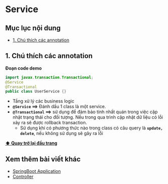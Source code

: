 # Service

## Mục lục nội dung

- [1. Chú thích các annotation](#1-chú-thích-các-annotation)

## 1. Chú thích các annotation

**Đoạn code demo**

```java
import javax.transaction.Transactional;
@Service
@Transactional
public class UserService {}
```

- Tầng xử lý các business logic
- **`@Service` ==>** Đánh dấu 1 class là một service.
- **`@Transactional` ==>** sử dụng để đảm bảo tính nhất quán trong việc cập nhật trạng thái cho đối tượng. Nếu trong qua trình cập nhật dữ liệu có lỗi xảy ra sẽ được rollback transaction.
    - Sử dụng khi có phương thức nào trong class có câu query là **`update, delete`**, nếu không sử dụng sẽ gây ra lỗi

**[⬆ Quay trở lại đầu trang](#mục-lục-nội-dung)**

## Xem thêm bài viết khác

- [SpringBoot Application](Day006.md) 
- [Controller](Day008.md) 







